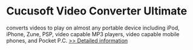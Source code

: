 # Cucusoft Video Converter Ultimate
converts videos to play on almost any portable device including iPod, iPhone, Zune, PSP, video capable MP3 players, video capable mobile phones, and Pocket P.C.
[>> Detailed information](https://secure.shareit.com/shareit/product.html?productid=300166009&affiliateid=200057808)